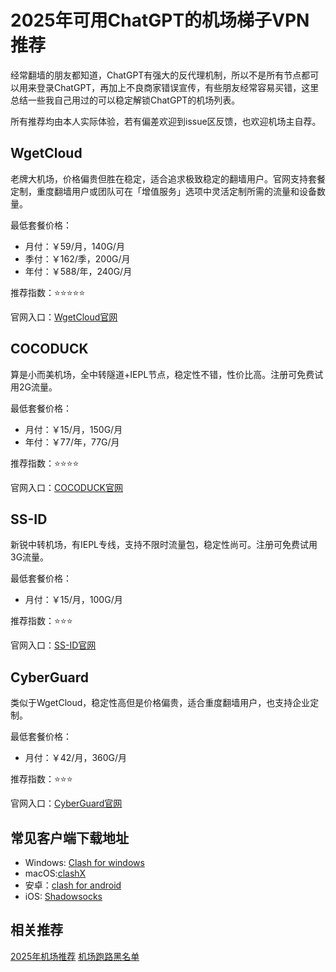 # 2025年可用ChatGPT的机场梯子VPN推荐

经常翻墙的朋友都知道，ChatGPT有强大的反代理机制，所以不是所有节点都可以用来登录ChatGPT，再加上不良商家错误宣传，有些朋友经常容易买错，这里总结一些我自己用过的可以稳定解锁ChatGPT的机场列表。

所有推荐均由本人实际体验，若有偏差欢迎到issue区反馈，也欢迎机场主自荐。

## WgetCloud

老牌大机场，价格偏贵但胜在稳定，适合追求极致稳定的翻墙用户。官网支持套餐定制，重度翻墙用户或团队可在「增值服务」选项中灵活定制所需的流量和设备数量。

最低套餐价格：
* 月付：￥59/月，140G/月
* 季付：￥162/季，200G/月
* 年付：￥588/年，240G/月

推荐指数：⭐⭐⭐⭐⭐

官网入口：[WgetCloud官网](https://j8doba2sodptvzprvmcb.wgetcloud.org/)

## COCODUCK

算是小而美机场，全中转隧道+IEPL节点，稳定性不错，性价比高。注册可免费试用2G流量。

最低套餐价格：
* 月付：￥15/月，150G/月
* 年付：￥77/年，77G/月

推荐指数：⭐⭐⭐⭐

官网入口：[COCODUCK官网](https://cocoduck.cc/)

## SS-ID

新锐中转机场，有IEPL专线，支持不限时流量包，稳定性尚可。注册可免费试用3G流量。

最低套餐价格：
* 月付：￥15/月，100G/月

推荐指数：⭐⭐⭐

官网入口：[SS-ID官网](ssid.dggs.org/)

## CyberGuard

类似于WgetCloud，稳定性高但是价格偏贵，适合重度翻墙用户，也支持企业定制。

最低套餐价格：
* 月付：￥42/月，360G/月

推荐指数：⭐⭐⭐

官网入口：[CyberGuard官网](www.cyberguard.best)

## 常见客户端下载地址

* Windows: [Clash for windows](https://oss.qwertyuiopzxcvbnm.club/client-download/Clashwin1.exe)
*  macOS:[clashX](https://doget-api.oopscloud.xyz/api/download?token=eyJhbGciOiJIUzI1NiJ9.eyJ1cmwiOiJodHRwczovL2dpdGh1Yi5jb20vVGFpU2hhbjk5ODk4L2Rvd25sb2FkL3JlbGVhc2VzL2Rvd25sb2FkL2NsaWVudC9DbGFzaFguZG1nIn0.RalaxbyeIYxkb595dACO2lj9r9AT11LKbjDYReJye6A)
*  安卓：[clash for android](https://oss.qwertyuiopzxcvbnm.club/client-download/clash.apk)
*  iOS: [Shadowsocks](https://shadowsockshelp.github.io/Shadowsocks/appleid.html)

## 相关推荐
[2025年机场推荐](https://swhmy.com/)
[机场跑路黑名单](https://swhmy.com/blog/paolu)


  

